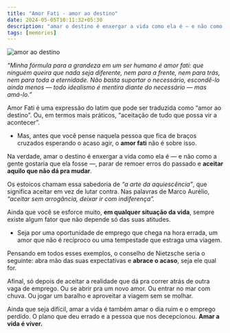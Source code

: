 ```yaml
---
title: "Amor Fati - amor ao destino"
date: 2024-05-05T10:11:32+05:30
description: "amar o destino é enxergar a vida como ela é — e não como a gente gostaria que ela fosse."
tags: [memories]
---
```


![amor ao destino](./img/amor-ao-destino.jpg)

_“Minha fórmula para a grandeza em um ser humano é amor fati: que ninguém queira que nada seja diferente, nem para a frente, nem para trás, nem para toda a eternidade. Não basta suportar o necessário, escondê-lo ainda menos — todo idealismo é mentira diante do necessário — mas amá-lo.”_

Amor Fati é uma expressão do latim que pode ser traduzida como “amor ao destino”. Ou, em termos mais práticos, “aceitação de tudo que possa vir a acontecer”.

-   Mas, antes que você pense naquela pessoa que fica de braços cruzados esperando o acaso agir, o  **amor fati**  não é sobre isso.
    

Na verdade, amar o destino é enxergar a vida como ela é — e não como a gente gostaria que ela fosse —, parar de remoer erros do passado e  **aceitar aquilo que não dá pra mudar**.

Os estoicos chamam essa sabedoria de  _“a arte da aquiescência”_, que significa aceitar em vez de lutar contra. Nas palavras de Marco Aurélio,  _“aceitar sem arrogância, deixar ir com indiferença”._

Ainda que você se esforce muito,  **em qualquer situação da vida**, sempre existe algum fator que não depende só das suas atitudes.

-   Seja por uma oportunidade de emprego que chega na hora errada, um amor que não é recíproco ou uma tempestade que estraga uma viagem.
    

Pensando em todos esses exemplos, o conselho de Nietzsche seria o seguinte: abra mão das suas expectativas e **abrace o acaso**, seja ele qual for.

Afinal, só depois de aceitar a realidade que dá pra correr atrás de outra vaga de emprego. Ou se abrir pra um novo amor. Ou entrar no mar com chuva. Ou jogar um baralho e aproveitar a viagem sem se molhar.

Ainda que seja difícil, amar a vida é também amar o dia ruim e o emprego perdido. O plano que deu errado e a pessoa que nos decepcionou.  **Amar a vida é viver.**
